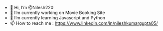 - 👋 Hi, I’m @Nilesh220
- 👀 I’m currently working on Movie Booking Site
- 🌱 I’m currently learning Javascript and Python
- 📫 How to reach me : https://www.linkedin.com/in/nileshkumargupta05/

<!---
Nilesh220/Nilesh220 is a ✨ special ✨ repository because its `README.md` (this file) appears on your GitHub profile.
You can click the Preview link to take a look at your changes.
--->
